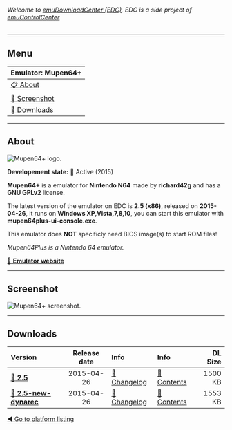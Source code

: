 ###### Welcome to [emuDownloadCenter (EDC)](https://github.com/PhoenixInteractiveNL/emuDownloadCenter/wiki/), EDC is a side project of [emuControlCenter](https://github.com/PhoenixInteractiveNL/emuControlCenter/wiki/)
***
## Menu
| **Emulator: Mupen64+** |
|:---------|
| [:clipboard: About](#about) |
| [:sunrise: Screenshot](#screenshot) |
| [:floppy_disk: Downloads](#downloads) |
***
## About
![](https://github.com/PhoenixInteractiveNL/emuDownloadCenter/wiki/images_emulator/mupen64plus_logo_200.jpg "Mupen64+ logo.")

**Developement state:** :large_blue_circle: Active (2015)

**Mupen64+** is a emulator for **Nintendo N64** made by **richard42g** and has a **GNU GPLv2** license.

The latest version of the emulator on EDC is **2.5 (x86)**, released on **2015-04-26**, it runs on **Windows XP,Vista,7,8,10**, you can start this emulator with **mupen64plus-ui-console.exe**.

This emulator does **NOT** specificly need BIOS image(s) to start ROM files!

_Mupen64Plus is a Nintendo 64 emulator._

[:link: **Emulator website**](http://mupen64plus.org)
***
## Screenshot
![](https://raw.githubusercontent.com/PhoenixInteractiveNL/emuDownloadCenter/master/hooks/mupen64plus/emulator_screenshot_01.jpg "Mupen64+ screenshot.")
***
## Downloads
| Version  | Release date  | Info       | Info       | DL Size    |
|:---------|:-------------:|:-----------|:-----------|-----------:|
| [:floppy_disk: **2.5**](https://github.com/PhoenixInteractiveNL/edc-repo0004/raw/master/mupen64plus/2.5.7z) | 2015-04-26 | [:page_facing_up: Changelog](https://github.com/PhoenixInteractiveNL/edc-repo0004/blob/master/mupen64plus/2.5_changelog.txt) | [:mag_right: Contents](https://github.com/PhoenixInteractiveNL/edc-repo0004/blob/master/mupen64plus/2.5_contents.txt) | 1500 KB |
| [:floppy_disk: **2.5-new-dynarec**](https://github.com/PhoenixInteractiveNL/edc-repo0004/raw/master/mupen64plus/2.5-new-dynarec.7z) | 2015-04-26 | [:page_facing_up: Changelog](https://github.com/PhoenixInteractiveNL/edc-repo0004/blob/master/mupen64plus/2.5-new-dynarec_changelog.txt) | [:mag_right: Contents](https://github.com/PhoenixInteractiveNL/edc-repo0004/blob/master/mupen64plus/2.5-new-dynarec_contents.txt) | 1553 KB |

[:arrow_backward: Go to platform listing](https://github.com/PhoenixInteractiveNL/emuDownloadCenter/wiki/EDC-Platform-List)
